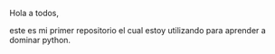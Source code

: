 Hola a todos, 

este es mi primer repositorio el cual estoy utilizando para aprender a dominar python.